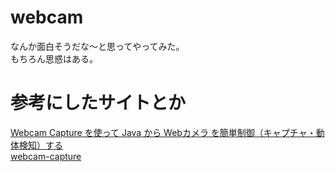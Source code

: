 # webcam
なんか面白そうだな～と思ってやってみた。  
もちろん思惑はある。  

# 参考にしたサイトとか  
[Webcam Capture を使って Java から Webカメラ を簡単制御（キャプチャ・動体検知）する](http://netbuffalo.doorblog.jp/archives/4528385.html)  
[webcam-capture](https://github.com/sarxos/webcam-capture)
